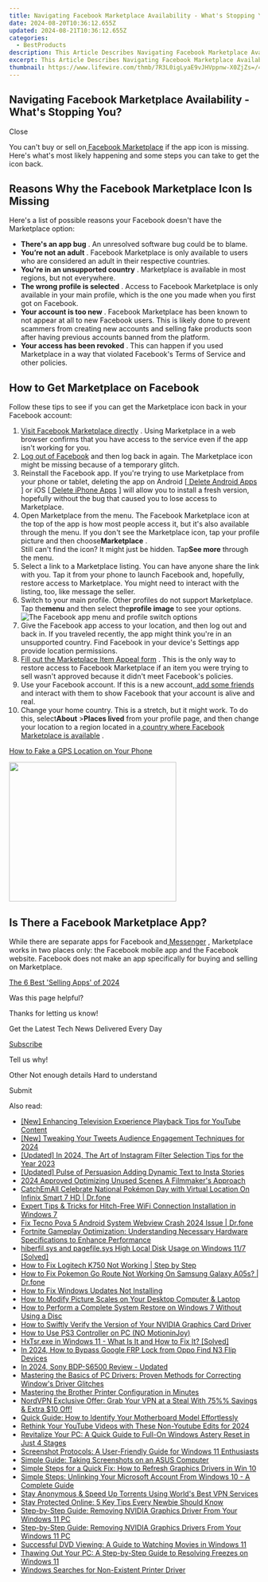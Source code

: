 ```yaml
---
title: Navigating Facebook Marketplace Availability - What's Stopping You?
date: 2024-08-20T10:36:12.655Z
updated: 2024-08-21T10:36:12.655Z
categories:
  - BestProducts
description: This Article Describes Navigating Facebook Marketplace Availability - What's Stopping You?
excerpt: This Article Describes Navigating Facebook Marketplace Availability - What's Stopping You?
thumbnail: https://www.lifewire.com/thmb/7R3L0igLyaE9vJHVppnw-X0ZjZs=/400x300/filters:no_upscale():max_bytes(150000):strip_icc():format(webp)/facebook-4479478_1280-4bb152326a314533b7416a81adbefcfc.jpg
---
```


## Navigating Facebook Marketplace Availability - What's Stopping You?

Close 

 You can't buy or sell on[ Facebook Marketplace](https://www.lifewire.com/what-is-facebook-marketplace-4589107) if the app icon is missing. Here's what's most likely happening and some steps you can take to get the icon back.

##  Reasons Why the Facebook Marketplace Icon Is Missing 

 Here's a list of possible reasons your Facebook doesn't have the Marketplace option:

* **There's an app bug** . An unresolved software bug could be to blame.
* **You’re not an adult** . Facebook Marketplace is only available to users who are considered an adult in their respective countries.
* **You're in an unsupported country** . Marketplace is available in most regions, but not everywhere.
* **The wrong profile is selected** . Access to Facebook Marketplace is only available in your main profile, which is the one you made when you first got on Facebook.
* **Your account is too new** . Facebook Marketplace has been known to not appear at all to new Facebook users. This is likely done to prevent scammers from creating new accounts and selling fake products soon after having previous accounts banned from the platform.
* **Your access has been revoked** . This can happen if you used Marketplace in a way that violated Facebook's Terms of Service and other policies.

##  How to Get Marketplace on Facebook 

 Follow these tips to see if you can get the Marketplace icon back in your Facebook account:

1. [ Visit Facebook Marketplace directly](https://www.facebook.com/marketplace/) . Using Marketplace in a web browser confirms that you have access to the service even if the app isn't working for you.
2. [ Log out of Facebook](https://www.lifewire.com/log-out-of-facebook-5295737) and then log back in again. The Marketplace icon might be missing because of a temporary glitch.
3. Reinstall the Facebook app. If you're trying to use Marketplace from your phone or tablet, deleting the app on Android \[[ Delete Android Apps](https://www.lifewire.com/delete-apps-on-android-phone-5271421) \] or iOS \[[ Delete iPhone Apps](https://www.lifewire.com/delete-apps-from-iphone-2000648) \] will allow you to install a fresh version, hopefully without the bug that caused you to lose access to Marketplace.
4. Open Marketplace from the menu. The Facebook Marketplace icon at the top of the app is how most people access it, but it's also available through the menu. If you don't see the Marketplace icon, tap your profile picture and then choose**Marketplace** .  
 Still can't find the icon? It might just be hidden. Tap**See more** through the menu.
5. Select a link to a Marketplace listing. You can have anyone share the link with you. Tap it from your phone to launch Facebook and, hopefully, restore access to Marketplace. You might need to interact with the listing, too, like message the seller.
6. Switch to your main profile. Other profiles do not support Marketplace. Tap the**menu** and then select the**profile image** to see your options.  
![The Facebook app menu and profile switch options](https://www.lifewire.com/thmb/oRVjQPdCw_s97pfHwrDGOweWXDM=/1500x0/filters:no_upscale():max_bytes(150000):strip_icc():format(webp)/facebook-switch-profile-e00ea826a1b2433eaf8861b98209d386.png)
7. Give the Facebook app access to your location, and then log out and back in. If you traveled recently, the app might think you're in an unsupported country. Find Facebook in your device's Settings app provide location permissions.
8. [ Fill out the Marketplace Item Appeal form](https://www.facebook.com/help/contact/953354718105045) . This is the only way to restore access to Facebook Marketplace if an item you were trying to sell wasn't approved because it didn't meet Facebook's policies.
9. Use your Facebook account. If this is a new account,[ add some friends](https://www.lifewire.com/send-a-facebook-friend-request-5225904) and interact with them to show Facebook that your account is alive and real.
10. Change your home country. This is a stretch, but it might work. To do this, select**About** \>**Places lived** from your profile page, and then change your location to a region located in a[ country where Facebook Marketplace is available](https://www.facebook.com/help/1968285150185577) .

[  How to Fake a GPS Location on Your Phone ](https://www.lifewire.com/fake-gps-location-4165524) 

<!-- affiliate ads begin -->
<a href="https://getlyla.pxf.io/c/5597632/1455723/15391" target="_top" id="1455723"><img src="//a.impactradius-go.com/display-ad/15391-1455723" border="0" alt="" width="336" height="280"/></a><img height="0" width="0" src="https://imp.pxf.io/i/5597632/1455723/15391" style="position:absolute;visibility:hidden;" border="0" />
<!-- affiliate ads end -->
##  Is There a Facebook Marketplace App? 

 While there are separate apps for Facebook and[ Messenger](https://www.lifewire.com/facebook-messenger-4103719) , Marketplace works in two places only: the Facebook mobile app and the Facebook website. Facebook does not make an app specifically for buying and selling on Marketplace.

[ The 6 Best 'Selling Apps' of 2024 ](https://www.lifewire.com/best-apps-to-sell-stuff-4177455) 

Was this page helpful?

Thanks for letting us know!

 Get the Latest Tech News Delivered Every Day

[ Subscribe ](https://www.lifewire.com/#) 

Tell us why!

 Other  Not enough details  Hard to understand 

 Submit 

<ins class="adsbygoogle"
     style="display:block"
     data-ad-format="autorelaxed"
     data-ad-client="ca-pub-7571918770474297"
     data-ad-slot="1223367746"></ins>



<ins class="adsbygoogle"
     style="display:block"
     data-ad-client="ca-pub-7571918770474297"
     data-ad-slot="8358498916"
     data-ad-format="auto"
     data-full-width-responsive="true"></ins>

<span class="atpl-alsoreadstyle">Also read:</span>
<div><ul>
<li><a href="https://youtube-data.techidaily.com/nhancing-television-experience-playback-tips-for-youtube-content/"><u>[New] Enhancing Television Experience  Playback Tips for YouTube Content</u></a></li>
<li><a href="https://twitter-videos.techidaily.com/new-tweaking-your-tweets-audience-engagement-techniques-for-2024/"><u>[New] Tweaking Your Tweets  Audience Engagement Techniques for 2024</u></a></li>
<li><a href="https://instagram-video-files.techidaily.com/updated-in-2024-the-art-of-instagram-filter-selection-tips-for-the-year-2023/"><u>[Updated] In 2024, The Art of Instagram Filter Selection  Tips for the Year 2023</u></a></li>
<li><a href="https://extra-approaches.techidaily.com/updated-pulse-of-persuasion-adding-dynamic-text-to-insta-stories/"><u>[Updated] Pulse of Persuasion  Adding Dynamic Text to Insta Stories</u></a></li>
<li><a href="https://some-tips.techidaily.com/2024-approved-optimizing-unused-scenes-a-filmmakers-approach/"><u>2024 Approved  Optimizing Unused Scenes  A Filmmaker's Approach</u></a></li>
<li><a href="https://android-pokemon-go.techidaily.com/catchemall-celebrate-national-pokemon-day-with-virtual-location-on-infinix-smart-7-hd-drfone-by-drfone-virtual-android/"><u>CatchEmAll Celebrate National Pokémon Day with Virtual Location On Infinix Smart 7 HD | Dr.fone</u></a></li>
<li><a href="https://tech-renaissance.techidaily.com/expert-tips-and-tricks-for-hitch-free-wifi-connection-installation-in-windows-7/"><u>Expert Tips & Tricks for Hitch-Free WiFi Connection Installation in Windows 7</u></a></li>
<li><a href="https://howto.techidaily.com/fix-tecno-pova-5-android-system-webview-crash-2024-issue-drfone-by-drfone-fix-android-problems-fix-android-problems/"><u>Fix Tecno Pova 5 Android System Webview Crash 2024 Issue | Dr.fone</u></a></li>
<li><a href="https://tech-renaissance.techidaily.com/fortnite-gameplay-optimization-understanding-necessary-hardware-specifications-to-enhance-performance/"><u>Fortnite Gameplay Optimization: Understanding Necessary Hardware Specifications to Enhance Performance</u></a></li>
<li><a href="https://tech-renaissance.techidaily.com/hiberfilsys-and-pagefilesys-high-local-disk-usage-on-windows-117-solved/"><u>hiberfil.sys and pagefile.sys High Local Disk Usage on Windows 11/7 [Solved]</u></a></li>
<li><a href="https://tech-renaissance.techidaily.com/how-to-fix-logitech-k750-not-working-step-by-step/"><u>How to Fix Logitech K750 Not Working | Step by Step</u></a></li>
<li><a href="https://change-location.techidaily.com/how-to-fix-pokemon-go-route-not-working-on-samsung-galaxy-a05s-drfone-by-drfone-virtual-android/"><u>How to Fix Pokemon Go Route Not Working On Samsung Galaxy A05s? | Dr.fone</u></a></li>
<li><a href="https://tech-renaissance.techidaily.com/how-to-fix-windows-updates-not-installing/"><u>How to Fix Windows Updates Not Installing</u></a></li>
<li><a href="https://tech-renaissance.techidaily.com/how-to-modify-picture-scales-on-your-desktop-computer-and-laptop/"><u>How to Modify Picture Scales on Your Desktop Computer & Laptop</u></a></li>
<li><a href="https://tech-renaissance.techidaily.com/how-to-perform-a-complete-system-restore-on-windows-7-without-using-a-disc/"><u>How to Perform a Complete System Restore on Windows 7 Without Using a Disc</u></a></li>
<li><a href="https://tech-renaissance.techidaily.com/how-to-swiftly-verify-the-version-of-your-nvidia-graphics-card-driver/"><u>How to Swiftly Verify the Version of Your NVIDIA Graphics Card Driver</u></a></li>
<li><a href="https://tech-renaissance.techidaily.com/how-to-use-ps3-controller-on-pc-no-motioninjoy/"><u>How to Use PS3 Controller on PC (NO MotioninJoy)</u></a></li>
<li><a href="https://tech-renaissance.techidaily.com/hxtsrexe-in-windows-11-what-is-it-and-how-to-fix-it-solved/"><u>HxTsr.exe in Windows 11 - What Is It and How to Fix It? [Solved]</u></a></li>
<li><a href="https://android-frp.techidaily.com/in-2024-how-to-bypass-google-frp-lock-from-oppo-find-n3-flip-devices-by-drfone-android/"><u>In 2024, How to Bypass Google FRP Lock from Oppo Find N3 Flip Devices</u></a></li>
<li><a href="https://extra-approaches.techidaily.com/in-2024-sony-bdp-s6500-review-updated/"><u>In 2024, Sony BDP-S6500 Review - Updated</u></a></li>
<li><a href="https://tech-renaissance.techidaily.com/mastering-the-basics-of-pc-drivers-proven-methods-for-correcting-windows-driver-glitches/"><u>Mastering the Basics of PC Drivers: Proven Methods for Correcting Window's Driver Glitches</u></a></li>
<li><a href="https://tech-renaissance.techidaily.com/mastering-the-brother-printer-configuration-in-minutes/"><u>Mastering the Brother Printer Configuration in Minutes</u></a></li>
<li><a href="https://tech-renaissance.techidaily.com/nordvpn-exclusive-offer-grab-your-vpn-at-a-steal-with-75-savings-and-extra-10-off/"><u>NordVPN Exclusive Offer: Grab Your VPN at a Steal With 75%% Savings & Extra $10 Off!</u></a></li>
<li><a href="https://tech-renaissance.techidaily.com/quick-guide-how-to-identify-your-motherboard-model-effortlessly/"><u>Quick Guide: How to Identify Your Motherboard Model Effortlessly</u></a></li>
<li><a href="https://facebook-video-footage.techidaily.com/rethink-your-youtube-videos-with-these-non-youtube-edits-for-2024/"><u>Rethink Your YouTube Videos with These Non-Youtube Edits for 2024</u></a></li>
<li><a href="https://tech-renaissance.techidaily.com/revitalize-your-pc-a-quick-guide-to-full-on-windows-astery-reset-in-just-4-stages/"><u>Revitalize Your PC: A Quick Guide to Full-On Windows Astery Reset in Just 4 Stages</u></a></li>
<li><a href="https://tech-renaissance.techidaily.com/screenshot-protocols-a-user-friendly-guide-for-windows-11-enthusiasts/"><u>Screenshot Protocols: A User-Friendly Guide for Windows 11 Enthusiasts</u></a></li>
<li><a href="https://tech-renaissance.techidaily.com/simple-guide-taking-screenshots-on-an-asus-computer/"><u>Simple Guide: Taking Screenshots on an ASUS Computer</u></a></li>
<li><a href="https://tech-renaissance.techidaily.com/simple-steps-for-a-quick-fix-how-to-refresh-graphics-drivers-in-win-10/"><u>Simple Steps for a Quick Fix: How to Refresh Graphics Drivers in Win 10</u></a></li>
<li><a href="https://tech-renaissance.techidaily.com/simple-steps-unlinking-your-microsoft-account-from-windows-10-a-complete-guide/"><u>Simple Steps: Unlinking Your Microsoft Account From Windows 10 - A Complete Guide</u></a></li>
<li><a href="https://tech-renaissance.techidaily.com/stay-anonymous-and-speed-up-torrents-using-worlds-best-vpn-services/"><u>Stay Anonymous & Speed Up Torrents Using World's Best VPN Services</u></a></li>
<li><a href="https://tech-renaissance.techidaily.com/stay-protected-online-5-key-tips-every-newbie-should-know/"><u>Stay Protected Online: 5 Key Tips Every Newbie Should Know</u></a></li>
<li><a href="https://tech-renaissance.techidaily.com/step-by-step-guide-removing-nvidia-graphics-driver-from-your-windows-11-pc/"><u>Step-by-Step Guide: Removing NVIDIA Graphics Driver From Your Windows 11 PC</u></a></li>
<li><a href="https://tech-renaissance.techidaily.com/step-by-step-guide-removing-nvidia-graphics-drivers-from-your-windows-11-pc/"><u>Step-by-Step Guide: Removing NVIDIA Graphics Drivers From Your Windows 11 PC</u></a></li>
<li><a href="https://tech-renaissance.techidaily.com/successful-dvd-viewing-a-guide-to-watching-movies-in-windows-11/"><u>Successful DVD Viewing: A Guide to Watching Movies in Windows 11</u></a></li>
<li><a href="https://tech-renaissance.techidaily.com/thawing-out-your-pc-a-step-by-step-guide-to-resolving-freezes-on-windows-11/"><u>Thawing Out Your PC: A Step-by-Step Guide to Resolving Freezes on Windows 11</u></a></li>
<li><a href="https://printer-issues.techidaily.com/windows-searches-for-non-existent-printer-driver/"><u>Windows Searches for Non-Existent Printer Driver</u></a></li>
</ul></div>
